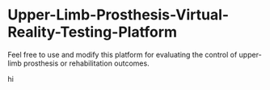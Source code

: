 # Upper-Limb-Prosthesis-Virtual-Reality-Testing-Platform
Feel free to use and modify this platform for evaluating the control of upper-limb prosthesis or rehabilitation outcomes.

hi
